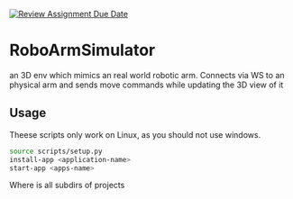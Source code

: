 [![Review Assignment Due Date](https://classroom.github.com/assets/deadline-readme-button-24ddc0f5d75046c5622901739e7c5dd533143b0c8e959d652212380cedb1ea36.svg)](https://classroom.github.com/a/hzCHf1-n)
# RoboArmSimulator
an 3D env which mimics an real world robotic arm.
Connects via WS to an physical arm and sends move commands while updating the 3D view of it

## Usage
Theese scripts only work on Linux, as you should not use windows.
```bash
source scripts/setup.py
install-app <application-name>
start-app <apps-name>
```
Where <apps-name> is all subdirs of projects

